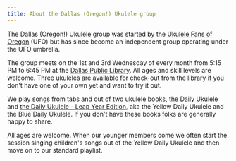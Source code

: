 ```yaml
---
title: About the Dallas (Oregon!) Ukulele group
---
```


The Dallas (Oregon!) Ukulele group was started by the [Ukulele Fans of Oregon](http://www.ukulelefansoforegon.com/) (UFO) but has since become an independent group operating under the UFO umbrella.

The group meets on the 1st and 3rd Wednesday of every month from 5:15 PM to 6:45 PM at the [Dallas Public Library](https://www.ci.dallas.or.us/102/Library).  All ages and skill levels are welcome.  Three ukuleles are available for check-out from the library if you don't have one of your own yet and want to try it out.

We play songs from tabs and out of two ukulele books, the [Daily Ukulele](https://www.amazon.com/Daily-Ukulele-Better-Living-Songbooks-ebook/dp/B00DB2GL2A) and [the Daily Ukulele - Leap Year Edition](https://www.amazon.com/Daily-Ukulele-Better-Living-Songbooks/dp/1458482685/ref=tmm_other_meta_binding_swatch_0?_encoding=UTF8&qid=&sr=), aka the Yellow Daily Ukulele and the Blue Daily Ukulele.  If you don't have these books folks are generally happy to share.

All ages are welcome.  When our younger members come we often start the session singing children's songs out of the Yellow Daily Ukulele and then move on to our standard playlist.
